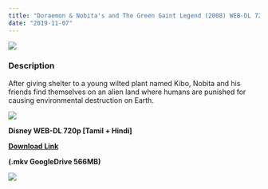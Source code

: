 ```yaml
---
title: "Doraemon & Nobita's and The Green Gaint Legend (2008) WEB-DL 720p - Dual Aud [Tamil + Hindi] - x264 - 550MB"
date: "2019-11-07"
---
```


[![](https://1.bp.blogspot.com/-5YybRFlUthw/XStGJPEaw7I/AAAAAAAAAmo/s0eqVm2GfZsb4DW1_9rbxzkYKvL5QWdSgCEwYBhgL/s640/nobita{b8a364002d926d3aca32f3ec825ae7357d4ebac136c9e710ceab7780ff78f81a}2Band{b8a364002d926d3aca32f3ec825ae7357d4ebac136c9e710ceab7780ff78f81a}2Bthe{b8a364002d926d3aca32f3ec825ae7357d4ebac136c9e710ceab7780ff78f81a}2Bgreen{b8a364002d926d3aca32f3ec825ae7357d4ebac136c9e710ceab7780ff78f81a}2Bgiant{b8a364002d926d3aca32f3ec825ae7357d4ebac136c9e710ceab7780ff78f81a}2Blegend.jpg)](https://1.bp.blogspot.com/-5YybRFlUthw/XStGJPEaw7I/AAAAAAAAAmo/s0eqVm2GfZsb4DW1_9rbxzkYKvL5QWdSgCEwYBhgL/s1600/nobita{b8a364002d926d3aca32f3ec825ae7357d4ebac136c9e710ceab7780ff78f81a}2Band{b8a364002d926d3aca32f3ec825ae7357d4ebac136c9e710ceab7780ff78f81a}2Bthe{b8a364002d926d3aca32f3ec825ae7357d4ebac136c9e710ceab7780ff78f81a}2Bgreen{b8a364002d926d3aca32f3ec825ae7357d4ebac136c9e710ceab7780ff78f81a}2Bgiant{b8a364002d926d3aca32f3ec825ae7357d4ebac136c9e710ceab7780ff78f81a}2Blegend.jpg)

### Description

After giving shelter to a young wilted plant named Kibo, Nobita and his friends find themselves on an alien land where humans are punished for causing environmental destruction on Earth.

[![](https://1.bp.blogspot.com/-fai1ZuUwnbA/XIjy2aT4irI/AAAAAAAAANw/WFW0YRK47_8GLAt3pPBSzBk0GJA6Mk5fgCPcBGAYYCw/s1600/torrborder.gif)](https://1.bp.blogspot.com/-fai1ZuUwnbA/XIjy2aT4irI/AAAAAAAAANw/WFW0YRK47_8GLAt3pPBSzBk0GJA6Mk5fgCPcBGAYYCw/s1600/torrborder.gif)

**Disney WEB-DL 720p \[Tamil + Hindi\]**

**[Download Link](https://drive.google.com/open?id=1EArJNTuwQ8I2BA2w0Fo-fQiapfIivEsK)**

**(.mkv GoogleDrive 566MB)**

[![](https://1.bp.blogspot.com/-fai1ZuUwnbA/XIjy2aT4irI/AAAAAAAAANw/WFW0YRK47_8GLAt3pPBSzBk0GJA6Mk5fgCPcBGAYYCw/s1600/torrborder.gif)](https://1.bp.blogspot.com/-fai1ZuUwnbA/XIjy2aT4irI/AAAAAAAAANw/WFW0YRK47_8GLAt3pPBSzBk0GJA6Mk5fgCPcBGAYYCw/s1600/torrborder.gif)

